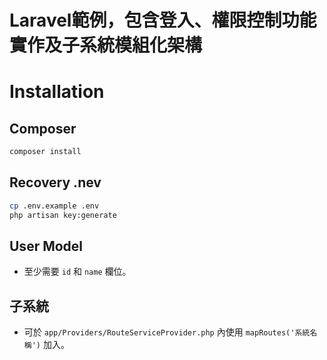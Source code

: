 # Laravel範例，包含登入、權限控制功能實作及子系統模組化架構

# Installation

## Composer
```bash
composer install
```

## Recovery .nev
```bash
cp .env.example .env
php artisan key:generate
```

## User Model
* 至少需要 `id` 和 `name` 欄位。

## 子系統
* 可於 `app/Providers/RouteServiceProvider.php` 內使用 `mapRoutes('系統名稱')` 加入。
